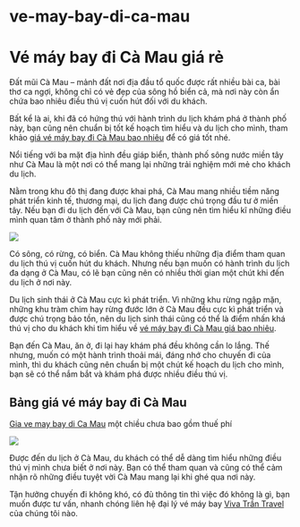 # ve-may-bay-di-ca-mau
<h1>Vé máy bay đi Cà Mau giá rẻ</h1>

Đất mũi Cà Mau – mảnh đất nơi địa đầu tổ quốc được rất nhiều bài ca, bài thơ ca ngợi, không chỉ có vẻ đẹp của sông hồ biển cả, mà nơi này còn ẩn chứa bao nhiêu điều thú vị cuốn hút đối với du khách.

Bất kể là ai, khi đã có hứng thú với hành trình du lịch khám phá ở thành phố này, bạn cũng nên chuẩn bị tốt kế hoạch tìm hiểu và du lịch cho mình, tham khảo <a href = "http://vivatrantravel.vn/ve-may-bay-di-ca-mau.html">giá vé máy bay đi Cà Mau bao nhiêu</a> để có giá tốt nhé.

Nổi tiếng với ba mặt địa hình đều giáp biển, thành phố sông nước miền tây như Cà Mau là một nơi có thể mang lại những trải nghiệm mới mẻ cho khách du lịch.

Nằm trong khu đô thị đang được khai phá, Cà Mau mang nhiều tiềm năng phát triển kinh tế, thương mại, du lịch đang được chú trọng đầu tư ở miền tây. Nếu bạn đi du lịch đến với Cà Mau, bạn cũng nên tìm hiểu kĩ những điều mình quan tâm ở thành phố này mới phải.

<img src = "https://vemaybayairchina.net/wp-content/uploads/2016/12/ve-may-bay-di-ca-mau-0.jpg" />

Có sông, có rừng, có biển. Cà Mau không thiếu những địa điểm tham quan du lịch thú vị cuốn hút du khách. Nhưng nếu bạn muốn có hành trình du lịch đa dạng ở Cà Mau, có lẽ bạn cũng nên có nhiều thời gian một chút khi đến du lịch ở nơi này.

Du lịch sinh thái ở Cà Mau cực kì phát triển. Vì những khu rừng ngập mặn, những khu tràm chim hay rừng đước lớn ở Cà Mau đều cực kì phát triển và được chú trọng bảo tồn, nên du lịch sinh thái cũng có thể là điểm nhấn khá thú vị cho du khách khi tìm hiểu về <a href = "https://vivatrantravel.com/ve-noi-dia/ve-may-bay-di-ca-mau.html">vé máy bay đi Cà Mau giá bao nhiêu</a>.

Bạn đến Cà Mau, ăn ở, đi lại hay khám phá đều không cần lo lắng. Thế nhưng, muốn có một hành trình thoải mái, đáng nhớ cho chuyến đi của mình, thì du khách cũng nên chuẩn bị một chút kế hoạch du lịch cho mình, bạn sẽ có thể nắm bắt và khám phá được nhiều điều thú vị.

<h2>Bảng giá vé máy bay đi Cà Mau</h2>

<a href = "https://visaxuatnhapcanh.vn/ve-may-bay-di-ca-mau.html">Gia ve may bay di Ca Mau</a> một chiều chưa bao gồm thuế phí

<img src = "https://vemaybayairchina.net/wp-content/uploads/2016/12/hcm-ca-mau.jpg" />

Được đến du lịch ở Cà Mau, du khách có thể dễ dàng tìm hiểu những điều thú vị mình chưa biết ở nơi này. Bạn có thể tham quan và cũng có thể cảm nhận rõ những điều tuyệt vời Cà Mau mang lại khi ghé qua nơi này.

Tận hưởng chuyến đi không khó, có đủ thông tin thì việc đó không là gì, bạn muốn được tư vấn, nhanh chóng liên hệ đại lý vé máy bay <a href = "https://vivatrantravel.com/">Viva Trần Travel</a> của chúng tôi nào.
